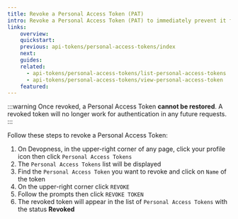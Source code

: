 ```yaml
---
title: Revoke a Personal Access Token (PAT)
intro: Revoke a Personal Access Token (PAT) to immediately prevent it from being used for future requests.
links:
    overview:
    quickstart:
    previous: api-tokens/personal-access-tokens/index
    next:
    guides:
    related:
      - api-tokens/personal-access-tokens/list-personal-access-tokens
      - api-tokens/personal-access-tokens/view-personal-access-token
    featured:
---
```


:::warning
Once revoked, a Personal Access Token **cannot be restored**.
A revoked token will no longer work for authentication in any future requests.
:::

Follow these steps to revoke a Personal Access Token:

1. On Devopness, in the upper-right corner of any page, click your profile icon then click `Personal Access Tokens`
2. The `Personal Access Tokens` list will be displayed
3. Find the `Personal Access Token` you want to revoke and click on `Name` of the token
4. On the upper-right corner click `REVOKE`
5. Follow the prompts then click `REVOKE TOKEN`
6. The revoked token will appear in the list of `Personal Access Tokens` with the status **Revoked**
